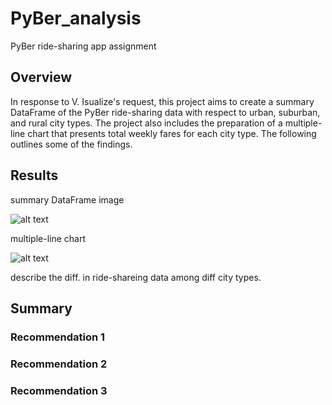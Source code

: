 # PyBer_analysis
PyBer ride-sharing app assignment

## Overview
In response to V. Isualize's request, this project aims to create a summary DataFrame of the PyBer ride-sharing data with respect to urban, suburban, and rural city types. The project also includes the preparation of a multiple-line chart that presents total weekly fares for each city type. The following outlines some of the findings.

## Results

summary DataFrame image

![alt text](http://url/to/img.png)


multiple-line chart

![alt text](http://url/to/img.png)

describe the diff. in ride-shareing data among diff city types.

## Summary

### Recommendation 1

### Recommendation 2

### Recommendation 3
